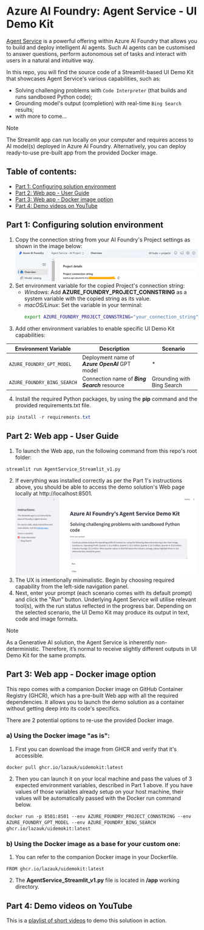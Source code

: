 # Azure AI Foundry: Agent Service - UI Demo Kit

[Agent Service](https://learn.microsoft.com/en-us/azure/ai-services/agents/overview) is a powerful offering within Azure AI Foundry that allows you to build and deploy intelligent AI agents. Such AI agents can be customised to answer questions, perform autonomous set of tasks and interact with users in a natural and intuitive way.

In this repo, you will find the source code of a Streamlit-based UI Demo Kit that showcases Agent Service's various capabilities, such as:
- Solving challenging problems with `Code Interpreter` (that builds and runs sandboxed Python code);
- Grounding model's output (completion) with real-time `Bing Search` results;
- with more to come...

> [!NOTE]
> The Streamlit app can run locally on your computer and requires access to AI model(s) deployed in Azure AI Foundry. Alternatively, you can deploy ready-to-use pre-built app from the provided Docker image.

## Table of contents:
- [Part 1: Configuring solution environment](https://github.com/LazaUK/AIFoundry-AgentService-Streamlit#part-1-configuring-solution-environment)
- [Part 2: Web app - User Guide](https://github.com/LazaUK/AIFoundry-AgentService-Streamlit#part-2-web-app---user-guide)
- [Part 3: Web app - Docker image option](https://github.com/LazaUK/AIFoundry-AgentService-Streamlit#part-3-web-app---docker-image-option)
- [Part 4: Demo videos on YouTube]()

## Part 1: Configuring solution environment
1. Copy the connection string from your AI Foundry's Project settings as shown in the image below:
![config_foundry_conn_string](images/foundry_conn_string.png)
2. Set environment variable for the copied Project's connection string:
    - _Windows_: Add **AZURE_FOUNDRY_PROJECT_CONNSTRING** as a system variable with the copied string as its value.
    - _macOS/Linux_: Set the variable in your terminal:
      ``` bash
      export AZURE_FOUNDRY_PROJECT_CONNSTRING="your_connection_string"
      ```
3. Add other environment variables to enable specific UI Demo Kit capabilities:

| Environment Variable | Description | Scenario |
| --- | --- | --- |
| ```AZURE_FOUNDRY_GPT_MODEL``` | Deployment name of **_Azure OpenAI_** GPT model | * |
| ```AZURE_FOUNDRY_BING_SEARCH``` | Connection name of **_Bing Search_** resource | Grounding with Bing Search |
4. Install the required Python packages, by using the **pip** command and the provided requirements.txt file.
``` PowerShell
pip install -r requirements.txt
```

## Part 2: Web app - User Guide
1. To launch the Web app, run the following command from this repo's root folder:
```
streamlit run AgentService_Streamlit_v1.py
```
2. If everything was installed correctly as per the Part 1's instructions above, you should be able to access the demo solution's Web page locally at http://localhost:8501.
![Home Page of Demo Kit](images/demokit_homepage.png)
3. The UX is intentionally minimalistic. Begin by choosing required capability from the left-side navigation panel.
4. Next, enter your prompt (each scenario comes with its default prompt) and click the "_Run_" button. Underlying Agent Service will utilise relevant tool(s), with the run status reflected in the progress bar. Depending on the selected scenario, the UI Demo Kit may produce its output in text, code and image formats.

> [!NOTE]
> As a Generative AI solution, the Agent Service is inherently non-deterministic. Therefore, it’s normal to receive slightly different outputs in UI Demo Kit for the same prompts.

## Part 3: Web app - Docker image option
This repo comes with a companion Docker image on GitHub Container Registry (GHCR), which has a pre-built Web app with all the required dependencies. It allows you to launch the demo solution as a container without getting deep into its code's specifics.

There are 2 potential options to re-use the provided Docker image.

### a) Using the Docker image "as is":
1. First you can download the image from GHCR and verify that it's accessible.
``` Docker
docker pull ghcr.io/lazauk/uidemokit:latest
```
2. Then you can launch it on your local machine and pass the values of 3 expected environment variables, described in Part 1 above. If you have values of those variables already setup on your host machine, their values will be automatically passed with the Docker run command below.
``` Docker
docker run -p 8501:8501 --env AZURE_FOUNDRY_PROJECT_CONNSTRING --env AZURE_FOUNDRY_GPT_MODEL --env AZURE_FOUNDRY_BING_SEARCH ghcr.io/lazauk/uidemokit:latest
```

### b) Using the Docker image as a base for your custom one:
1. You can refer to the companion Docker image in your Dockerfile.
``` Docker
FROM ghcr.io/lazauk/uidemokit:latest
```
2. The **AgentService_Streamlit_v1.py** file is located in **/app** working directory.

## Part 4: Demo videos on YouTube
This is a [playlist of short videos](https://www.youtube.com/playlist?list=PLcAssiH4f14tXdGMbGwOoUbg7el5QPMC9) to demo this solutioon in action.
